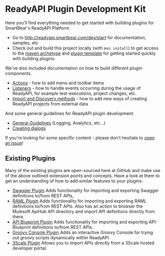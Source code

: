 ReadyAPI Plugin Development Kit
==================================

Here you'll find everything needed to get started with building plugins for SmartBear's ReadyAPI Platform.

* Go to http://readyapi.smartbear.com/dev/start for documentation, samples, etc
* Check out and build this project locally (with ```mvn install```) to get access to the [maven archetype](https://github.com/SmartBear/ready-api-plugins/tree/master/ready-api-plugin-archetype) and [plugin template](https://github.com/SmartBear/ready-api-plugins/tree/master/ready-api-plugin-template) for getting started
  quickly with building plugins.
    
We've also included documentation on how to build different plugin components.

* [Actions](actions-basic.md) - how to add menu and toolbar items
* [Listeners](listeners.md) - how to handle events occurring during the usage of ReadyAPI, for example test-executions,
project changes, etc.                                      
* [Import and Discovery methods](import-and-discovery.md) - how to add new ways of creating ReadyAPI projects from 
 external data

And some general guidelines for ReadyAPI plugin development.

* [General Guidelines](dev-guidelines.md) (Logging, Analytics, etc...)
* [Creating dialogs](creating-dialogs.md)

If you're looking for some specific content - please don't hesitate to 
[open an issue](https://github.com/SmartBear/ready-api-plugins/issues/new)!

## Existing Plugins

Many of the existing plugins are open-sourced here at GitHub and make use of the above outlined extension points and 
concepts. Have a look at them to get an understanding of how to add similar features to your plugins:

 * [Swagger Plugin](https://github.com/olensmar/soapui-swagger-plugin) Adds functionality for importing and exporting
 Swagger definitions to/from REST APIs,
 * [RAML Plugin](https://github.com/olensmar/soapui-raml-plugin) Adds functionality for importing and exporting RAML
 definitions to/from REST APIs. Also has an action to browser the Mulesoft ApiHub API directory and import API definitions
 directly from there.
 * [API Blueprint Plugin](https://github.com/olensmar/soapui-blueprint-plugin) Adds functionality for importing and exporting
 API-Blueprint definitions to/from REST APIs. 
 * [Groovy Console Plugin](https://github.com/olensmar/soapui-groovy-console-plugin) Adds an interactive Groovy Console for 
 trying out groovy scripts dynamically within ReadyAPI
 * [3Scale Plugin](https://github.com/SmartBear/ready-3scale-plugin) Allows you to import APIs directly from a 3Scale hosted developer portal.


 
